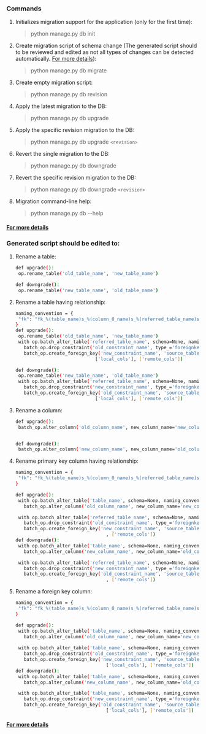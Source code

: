 ### Commands

1. Initializes migration support for the application (only for the first time):
   > python manage.py db init

2. Create migration script of schema change (The generated script should to be reviewed and edited as not all types of 
   changes can be detected automatically. [For more details](https://alembic.sqlalchemy.org/en/latest/autogenerate.html#what-does-autogenerate-detect-and-what-does-it-not-detect)):
   > python manage.py db migrate

3. Create empty migration script:
   > python manage.py db revision  
   
4. Apply the latest migration to the DB:
   > python manage.py db upgrade
   
5. Apply the specific revision migration to the DB:
   > python manage.py db upgrade `<revision>`
   
6. Revert the single migration to the DB:
   > python manage.py db downgrade
   
7. Revert the specific revision migration to the DB:
   > python manage.py db downgrade `<revision>`

8. Migration command-line help:
   > python manage.py db --help

#### [For more details](https://flask-migrate.readthedocs.io/en/latest/)


### Generated script should be edited to:

1. Rename a table:
   ```bash
   def upgrade():
    op.rename_table('old_table_name', 'new_table_name')
   
   def downgrade():
    op.rename_table('new_table_name', 'old_table_name')
   ```
   
2. Rename a table having relationship:
   ```bash
   naming_convention = {
    "fk": "fk_%(table_name)s_%(column_0_name)s_%(referred_table_name)s"
   }
   def upgrade():
    op.rename_table('old_table_name', 'new_table_name')
    with op.batch_alter_table('referred_table_name', schema=None, naming_convention= naming_convention) as batch_op:
      batch_op.drop_constraint('old_constraint_name', type_='foreignkey')
      batch_op.create_foreign_key('new_constraint_name', 'source_table_name',
                                ['local_cols'], ['remote_cols'])

   def downgrade():
    op.rename_table('new_table_name', 'old_table_name')
    with op.batch_alter_table('referred_table_name', schema=None, naming_convention= naming_convention) as batch_op:
      batch_op.drop_constraint('new_constraint_name', type_='foreignkey')
      batch_op.create_foreign_key('old_constraint_name', 'source_table_name',
                                ['local_cols'], ['remote_cols'])
   ```   
      
3. Rename a column:
   ```bash
   def upgrade():
    batch_op.alter_column('old_column_name', new_column_name='new_column_name')


   def downgrade():
    batch_op.alter_column('new_column_name', new_column_name='old_column_name')
   ```

5. Rename primary key column having relationship:
   ```bash
   naming_convention = {
    "fk": "fk_%(table_name)s_%(column_0_name)s_%(referred_table_name)s"
   }
   
   def upgrade():
    with op.batch_alter_table('table_name', schema=None, naming_convention=naming_convention) as batch_op:
      batch_op.alter_column('old_column_name', new_column_name='new_column_name')

    with op.batch_alter_table('referred_table_name', schema=None, naming_convention=naming_convention) as batch_op:
      batch_op.drop_constraint('old_constraint_name', type_='foreignkey')
      batch_op.create_foreign_key('new_constraint_name', 'source_table_name', ['local_cols']
                                    , ['remote_cols'])
   def downgrade():
    with op.batch_alter_table('table_name', schema=None, naming_convention=naming_convention) as batch_op:
      batch_op.alter_column('new_column_name', new_column_name='old_column_name')

    with op.batch_alter_table('referred_table_name', schema=None, naming_convention=naming_convention) as batch_op:
      batch_op.drop_constraint('new_constraint_name', type_='foreignkey')
      batch_op.create_foreign_key('old_constraint_name', 'source_table_name', ['local_cols']
                                    , ['remote_cols'])
   ```
   
5. Rename a foreign key column:
   ```bash
   naming_convention = {
    "fk": "fk_%(table_name)s_%(column_0_name)s_%(referred_table_name)s"
   }
   
   def upgrade():
    with op.batch_alter_table('table_name', schema=None, naming_convention=naming_convention) as batch_op:
      batch_op.alter_column('old_column_name', new_column_name='new_column_name')
      
    with op.batch_alter_table('table_name', schema=None, naming_convention=naming_convention) as batch_op:
      batch_op.drop_constraint('old_constraint_name', type_='foreignkey')
      batch_op.create_foreign_key('new_constraint_name', 'source_table_name',
                                    ['local_cols'], ['remote_cols'])
   def downgrade():
    with op.batch_alter_table('table_name', schema=None, naming_convention=naming_convention) as batch_op:
      batch_op.alter_column('new_column_name', new_column_name='old_column_name')
   
    with op.batch_alter_table('table_name', schema=None, naming_convention=naming_convention) as batch_op:
      batch_op.drop_constraint('new_constraint_name', type_='foreignkey')
      batch_op.create_foreign_key('old_constraint_name', 'source_table_name',
                                    ['local_cols'], ['remote_cols'])
   ```

#### [For more details](https://alembic.sqlalchemy.org/en/latest/ops.html#alembic.operations.Operations)

